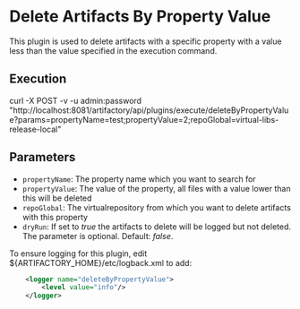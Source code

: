 # Delete Artifacts By Property Value

This plugin is used to delete artifacts with a specific property with a value less than the value specified in the execution command. 

Execution
---------

curl -X POST -v -u admin:password "http://localhost:8081/artifactory/api/plugins/execute/deleteByPropertyValue?params=propertyName=test;propertyValue=2;repoGlobal=virtual-libs-release-local"

Parameters
----------

- `propertyName`: The property name which you want to search for
- `propertyValue`: The value of the property, all files with a value lower than this will be deleted
- `repoGlobal`: The virtualrepository from which you want to delete artifacts with this property
- `dryRun`: If set to *true* the artifacts to delete will be logged but not deleted. The parameter is optional. Default: *false*.

To ensure logging for this plugin, edit ${ARTIFACTORY_HOME}/etc/logback.xml to add:
```xml
    <logger name="deleteByPropertyValue">
        <level value="info"/>
    </logger>
```
